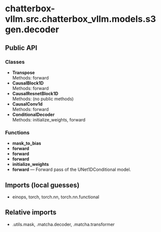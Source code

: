 # chatterbox-vllm.src.chatterbox_vllm.models.s3gen.decoder

## Public API

### Classes
- **Transpose**  
  Methods: forward
- **CausalBlock1D**  
  Methods: forward
- **CausalResnetBlock1D**  
  Methods: (no public methods)
- **CausalConv1d**  
  Methods: forward
- **ConditionalDecoder**  
  Methods: initialize_weights, forward

### Functions
- **mask_to_bias**
- **forward**
- **forward**
- **forward**
- **initialize_weights**
- **forward** — Forward pass of the UNet1DConditional model.

## Imports (local guesses)
- einops, torch, torch.nn, torch.nn.functional

## Relative imports
- .utils.mask, .matcha.decoder, .matcha.transformer